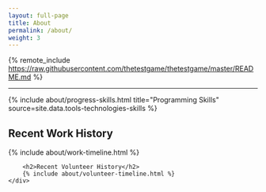 ```yaml
---
layout: full-page
title: About
permalink: /about/
weight: 3
---
```


{% remote_include https://raw.githubusercontent.com/thetestgame/thetestgame/master/README.md %}

<hr/>
<div class="row">
    <div class="col">
        <!--{% include about/progress-skills.html title="Cloud Technologies" source=site.data.cloud-skills %}-->
        {% include about/progress-skills.html title="Programming Skills" source=site.data.tools-technologies-skills %}
        <!--{% include about/skills.html title="Industry Knowledge" source=site.data.industry-skills %}-->
        <!--{% include about/skills.html title="Hardware Skills" source=site.data.hardware-skills %}-->
        <!--{% include about/skills.html title="Other Skills" source=site.data.other-skills %}-->
    </div>
    <div class="col">
        <h2>Recent Work History</h2>
        {% include about/work-timeline.html %}

        <h2>Recent Volunteer History</h2>
        {% include about/volunteer-timeline.html %}
    </div>
</div>